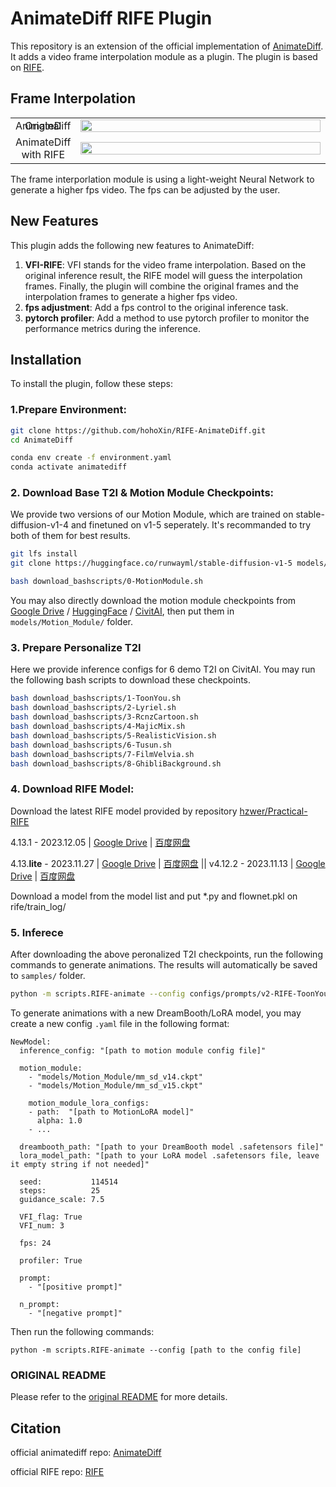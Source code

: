 # AnimateDiff RIFE Plugin

This repository is an extension of the official implementation of [AnimateDiff](https://arxiv.org/abs/2307.04725). It adds a video frame interpolation module as a plugin. The plugin is based on [RIFE](https://github.com/hzwer/arXiv2020-RIFE).

## Frame Interpolation

<table class="center">
    <tr style="line-height: 0">
        <td width=20% style="border: none; text-align: center">Original AnimateDiff</td>
        <td width=80% style="border: none"><img src="__assets__/rife/toonyou-original.gif" style="width:100%"></td>        
    </tr>
    <tr>
        <td width=20% style="border: none; text-align: center">AnimateDiff with RIFE</td>
        <td width=80% style="border: none"><img src="__assets__/rife/toonyou-rife.gif" style="width:100%"></td>
    </tr>
</table>

The frame interporlation module is using a light-weight Neural Network to generate a higher fps video. The fps can be adjusted by the user.

## New Features

This plugin adds the following new features to AnimateDiff:

1. **VFI-RIFE**: VFI stands for the video frame interpolation. Based on the original inference result, the RIFE model will guess the interpolation frames. Finally, the plugin will combine the original frames and the interpolation frames to generate a higher fps video.
2. **fps adjustment**: Add a fps control to the original inference task.
3. **pytorch profiler**: Add a method to use pytorch profiler to monitor the performance metrics during the inference.

## Installation

To install the plugin, follow these steps:

### 1.Prepare Environment:

```bash
git clone https://github.com/hohoXin/RIFE-AnimateDiff.git
cd AnimateDiff

conda env create -f environment.yaml
conda activate animatediff
```

### 2. Download Base T2I & Motion Module Checkpoints:
We provide two versions of our Motion Module, which are trained on stable-diffusion-v1-4 and finetuned on v1-5 seperately.
It's recommanded to try both of them for best results.

```bash
git lfs install
git clone https://huggingface.co/runwayml/stable-diffusion-v1-5 models/StableDiffusion/

bash download_bashscripts/0-MotionModule.sh
```
You may also directly download the motion module checkpoints from [Google Drive](https://drive.google.com/drive/folders/1EqLC65eR1-W-sGD0Im7fkED6c8GkiNFI?usp=sharing) / [HuggingFace](https://huggingface.co/guoyww/animatediff) / [CivitAI](https://civitai.com/models/108836/animatediff-motion-modules), then put them in `models/Motion_Module/` folder.

### 3. Prepare Personalize T2I
Here we provide inference configs for 6 demo T2I on CivitAI.
You may run the following bash scripts to download these checkpoints.
```bash
bash download_bashscripts/1-ToonYou.sh
bash download_bashscripts/2-Lyriel.sh
bash download_bashscripts/3-RcnzCartoon.sh
bash download_bashscripts/4-MajicMix.sh
bash download_bashscripts/5-RealisticVision.sh
bash download_bashscripts/6-Tusun.sh
bash download_bashscripts/7-FilmVelvia.sh
bash download_bashscripts/8-GhibliBackground.sh
```

### 4. Download RIFE Model:
Download the latest RIFE model provided by repository [hzwer/Practical-RIFE](https://github.com/hzwer/Practical-RIFE.git)

4.13.1 - 2023.12.05 | [Google Drive](https://drive.google.com/file/d/1mj9lH6Be7ztYtHAr1xUUGT3hRtWJBy_5/view?usp=sharing) | [百度网盘](https://pan.baidu.com/s/1e0I-ERSYQThANP7BQmz3Vw?pwd=e2h8)

4.13.**lite** - 2023.11.27 | [Google Drive](https://drive.google.com/file/d/1l3lH9QxQQeZVWtBpdB22jgJ-0kmGvXra/view?usp=sharing) | [百度网盘](https://pan.baidu.com/s/12arDG3wAG9soGBmzUkkbeQ?pwd=2fy8) || v4.12.2 - 2023.11.13 | [Google Drive](https://drive.google.com/file/d/1ZHrOBL217ItwdpUBcBtRE3XBD-yy-g2S/view?usp=share_link) | [百度网盘](https://pan.baidu.com/s/1zyAw-qZJsIsAyFOIZKumYQ?pwd=gwij) 

Download a model from the model list and put *.py and flownet.pkl on rife/train_log/

### 5. Inferece
After downloading the above peronalized T2I checkpoints, run the following commands to generate animations. The results will automatically be saved to `samples/` folder.
```bash
python -m scripts.RIFE-animate --config configs/prompts/v2-RIFE-ToonYou-test.yaml
```

To generate animations with a new DreamBooth/LoRA model, you may create a new config `.yaml` file in the following format:
```
NewModel:
  inference_config: "[path to motion module config file]"

  motion_module:
    - "models/Motion_Module/mm_sd_v14.ckpt"
    - "models/Motion_Module/mm_sd_v15.ckpt"
    
    motion_module_lora_configs:
    - path:  "[path to MotionLoRA model]"
      alpha: 1.0
    - ...

  dreambooth_path: "[path to your DreamBooth model .safetensors file]"
  lora_model_path: "[path to your LoRA model .safetensors file, leave it empty string if not needed]"

  seed:           114514
  steps:          25
  guidance_scale: 7.5

  VFI_flag: True
  VFI_num: 3

  fps: 24

  profiler: True

  prompt:
    - "[positive prompt]"

  n_prompt:
    - "[negative prompt]"
```
Then run the following commands:
```
python -m scripts.RIFE-animate --config [path to the config file]
```

### ORIGINAL README
Please refer to the [original README](__assets__/docs/ORIGINAL_README.md) for more details.

## Citation
official animatediff repo: [AnimateDiff](https://github.com/guoyww/AnimateDiff.git)

official RIFE repo: [RIFE](https://github.com/hzwer/Practical-RIFE.git)